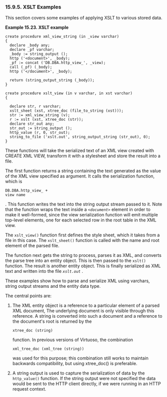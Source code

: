 <div>

<div>

<div>

<div>

### 15.9.5. XSLT Examples

</div>

</div>

</div>

This section covers some examples of applying XSLT to various stored
data.

<div>

**Example 15.23. XSLT example**

<div>

``` programlisting
create procedure xml_view_string (in _view varchar)
{
  declare _body any;
  declare _pf varchar;
  _body := string_output ();
  http ('<document>', _body);
  _pf := concat ('DB.DBA.http_view_', _view);
  call (_pf) (_body);
  http ('</document>', _body);

  return (string_output_string (_body));
}
```

``` programlisting
create procedure xslt_view (in v varchar, in xst varchar)
{

  declare str, r varchar;
  xslt_sheet (xst, xtree_doc (file_to_string (xst)));
  str := xml_view_string (v);
  r := xslt (xst, xtree_doc (str));
  declare str_out any;
  str_out := string_output ();
  http_value (r, 0, str_out);
  string_to_file ('xslt.out', string_output_string (str_out), 0);
}
```

</div>

</div>

  

These functions will take the serialized text of an XML view created
with CREATE XML VIEW, transform it with a stylesheet and store the
result into a file.

The first function returns a string containing the text generated as the
value of the XML view specified as argument. It calls the serialization
function, which is

``` programlisting
DB.DBA.http_view_ +
view name
```

. This function writes the text into the string output stream passed to
it. Note that the function wraps the text inside a *`<document>`*
element in order to make it well-formed, since the view serialization
function will emit multiple top-level elements, one for each selected
row in the root table in the XML view.

The `xslt_view()` function first defines the style sheet, which it takes
from a file in this case. The `xslt_sheet()` function is called with the
name and root element of the parsed file.

The function next gets the string to process, parses it as XML, and
converts the parse tree into an entity object. This is then passed to
the `xslt()` function. The result is another entity object. This is
finally serialized as XML text and written into the file *`xslt.out`* .

These examples show how to parse and serialize XML using varchars,
string output streams and the entity data type.

The central points are:

<div>

1.  The XML entity object is a reference to a particular element of a
    parsed XML document, The underlying document is only visible through
    this reference. A string is converted into such a document and a
    reference to the document's root is returned by the

    ``` programlisting
    xtree_doc (string)
    ```

    function. In previous versions of Virtuoso, the combination

    ``` programlisting
    xml_tree_doc (xml_tree (string))
    ```

    was used for this purpose; this combination still works to maintain
    backwards compatibility, but using xtree_doc() is preferable.

2.  A string output is used to capture the serialization of data by the
    `http_value()` function. If the string output were not specified the
    data would be sent to the HTTP client directly, if we were running
    in an HTTP request context.

</div>

</div>
